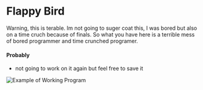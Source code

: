 # Flappy Bird
Warning, this is terable. Im not going to suger coat this, I was bored but also on a time cruch because of finals. So what you have here is a terrible mess of bored programmer and time crunched programer.

#### Probably
* not going to work on it again but feel free to save it






![Example of Working Program](https://github.com/yoyou446/FlappyLikeBird/blob/master/rmsrc/movie.gif "Example")
